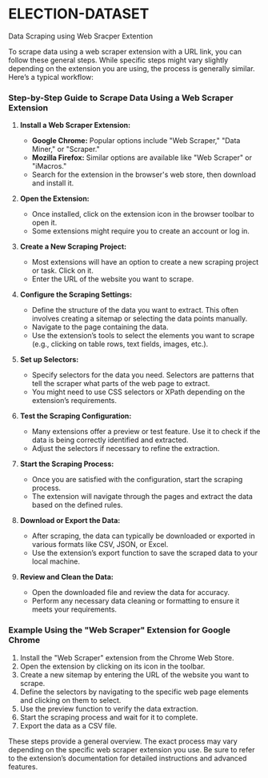 # ELECTION-DATASET
Data Scraping using Web Sracper Extention

To scrape data using a web scraper extension with a URL link, you can follow these general steps. While specific steps might vary slightly depending on the extension you are using, the process is generally similar. Here’s a typical workflow:

### Step-by-Step Guide to Scrape Data Using a Web Scraper Extension

1. **Install a Web Scraper Extension:**
   - **Google Chrome:** Popular options include "Web Scraper," "Data Miner," or "Scraper."
   - **Mozilla Firefox:** Similar options are available like "Web Scraper" or "iMacros."
   - Search for the extension in the browser's web store, then download and install it.

2. **Open the Extension:**
   - Once installed, click on the extension icon in the browser toolbar to open it.
   - Some extensions might require you to create an account or log in.

3. **Create a New Scraping Project:**
   - Most extensions will have an option to create a new scraping project or task. Click on it.
   - Enter the URL of the website you want to scrape.

4. **Configure the Scraping Settings:**
   - Define the structure of the data you want to extract. This often involves creating a sitemap or selecting the data points manually.
   - Navigate to the page containing the data.
   - Use the extension’s tools to select the elements you want to scrape (e.g., clicking on table rows, text fields, images, etc.).

5. **Set up Selectors:**
   - Specify selectors for the data you need. Selectors are patterns that tell the scraper what parts of the web page to extract.
   - You might need to use CSS selectors or XPath depending on the extension’s requirements.

6. **Test the Scraping Configuration:**
   - Many extensions offer a preview or test feature. Use it to check if the data is being correctly identified and extracted.
   - Adjust the selectors if necessary to refine the extraction.

7. **Start the Scraping Process:**
   - Once you are satisfied with the configuration, start the scraping process.
   - The extension will navigate through the pages and extract the data based on the defined rules.

8. **Download or Export the Data:**
   - After scraping, the data can typically be downloaded or exported in various formats like CSV, JSON, or Excel.
   - Use the extension’s export function to save the scraped data to your local machine.

9. **Review and Clean the Data:**
   - Open the downloaded file and review the data for accuracy.
   - Perform any necessary data cleaning or formatting to ensure it meets your requirements.

### Example Using the "Web Scraper" Extension for Google Chrome

1. Install the "Web Scraper" extension from the Chrome Web Store.
2. Open the extension by clicking on its icon in the toolbar.
3. Create a new sitemap by entering the URL of the website you want to scrape.
4. Define the selectors by navigating to the specific web page elements and clicking on them to select.
5. Use the preview function to verify the data extraction.
6. Start the scraping process and wait for it to complete.
7. Export the data as a CSV file.

These steps provide a general overview. The exact process may vary depending on the specific web scraper extension you use. Be sure to refer to the extension’s documentation for detailed instructions and advanced features.

